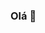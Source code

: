 ### Olá 👋

<!--
**milenanascimento/milenanascimento** is a ✨ _special_ ✨ repository because its `README.md` (this file) appears on your GitHub profile.

Here are some ideas to get you started:

- 🔭 I’m currently working on new projects.
- 🌱 I’m currently learning SQL, JAVASCRIPT, HTML, CSS, ...
- 🤔 I’m looking for help with new techs
- 💬 Ask me about anything
- 📫 How to reach me: @milenanascimento
- ⚡ Fun fact: love animals
-->
